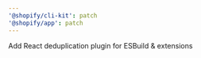 ```yaml
---
'@shopify/cli-kit': patch
'@shopify/app': patch
---
```


Add React deduplication plugin for ESBuild & extensions
